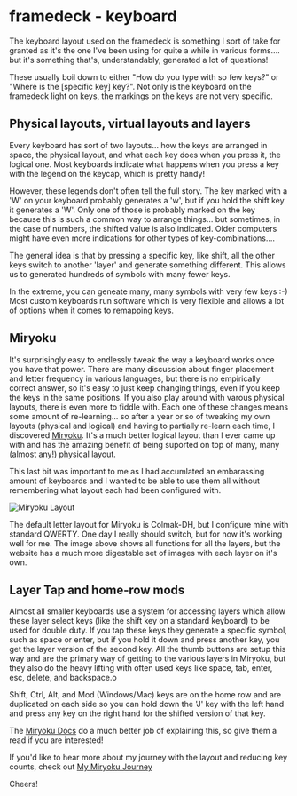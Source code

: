 # framedeck - keyboard

The keyboard layout used on the framedeck is something I sort of take for 
granted as it's the one I've been using for quite a while in various
forms.... but it's something that's, understandably, generated a lot of questions!

These usually boil down to either "How do you type with so few keys?" or "Where is 
the [specific key] key?".  Not only is the keyboard on the framedeck light on keys, 
the markings on the keys are not very specific.

## Physical layouts, virtual layouts and layers

Every keyboard has sort of two layouts... how the keys are arranged in space, the 
physical layout, and what each key does when you press it, the logical one.  Most
keyboards indicate what happens when you press a key with the legend on the keycap,
which is pretty handy!  

However, these legends don't often tell the full story.  The
key marked with a 'W' on your keyboard probably generates a 'w', but if you hold the
shift key it generates a 'W'.  Only one of those is probably marked on the key because
this is such a common way to arrange things... but 
sometimes, in the case of numbers, the shifted value is also indicated.  Older computers
might have even more indications for other types of key-combinations....

The general idea is that by pressing a specific key, like shift, all the other keys switch
to another 'layer' and generate something different.  This allows us to generated hundreds of 
symbols with many fewer keys.

In the extreme, you can geneate many, many symbols with very few keys :-)  Most custom 
keyboards run software which is very flexible and allows a lot of options when it comes 
to remapping keys.

## Miryoku

It's surprisingly easy to endlessly tweak the way a keyboard works once you have that 
power.  There are many discussion about finger placement and letter frequency in various
languages, but there is no empirically correct answer, so it's easy to just keep changing 
things, even if you keep the keys in the same positions.  If you also play around with 
varous physical layouts, there is even more to fiddle with.  Each one of these changes 
means some amount of re-learning... so after a year or 
so of tweaking my own layouts (physical and logical) and having to partially re-learn each 
time, I discovered [Miryoku](https://github.com/manna-harbour/miryoku).  It's a much better 
logical layout than I ever came up with and has the amazing benefit of being suported on
top of many, many (almost any!) physical layout.

This last bit was important to me as I had accumlated an embarassing amount of keyboards
and I wanted to be able to use them all without remembering what layout each had been
configured with.

![Miryoku Layout](https://raw.githubusercontent.com/manna-harbour/miryoku/master/data/cover/miryoku-kle-cover.png)

The default letter layout for Miryoku is Colmak-DH, but I configure mine with standard QWERTY. 
One day I really should switch, but for now it's working well for me.  The image above shows all
functions for all the layers, but the website has a much more digestable set of images with 
each layer on it's own. 

## Layer Tap and home-row mods

Almost all smaller keyboards use a system for accessing layers which allow these layer select 
keys (like the shift key on a standard keyboard) to be used for double duty.  If you tap these
keys they generate a specific symbol, such as space or enter, but if you hold it down and press
another key, you get the layer version of the second key.  All the thumb buttons are setup this
way and are the primary way of getting to the various layers in Miryoku, but they also do the 
heavy lifting with often used keys like space, tab, enter, esc, delete, and backspace.o

Shift, Ctrl, Alt, and Mod (Windows/Mac) keys are on the home row and are duplicated on each side
so you can hold down the 'J' key with the left hand and press any key on the right hand for the 
shifted version of that key.

The [Miryoku Docs](https://github.com/manna-harbour/miryoku/tree/master/docs/reference) do a
much better job of explaining this, so give them a read if you are interested!

If you'd like to hear more about my journey with the layout and reducing key counts, check out
[My Miryoku Journey](https://github.com/manna-harbour/miryoku/discussions/60)

Cheers!
